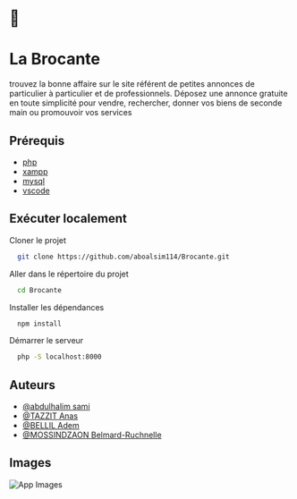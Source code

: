 
# 👋


# La Brocante


trouvez la bonne affaire sur le site référent de petites annonces de particulier à particulier et de professionnels.
Déposez une annonce gratuite en toute simplicité pour vendre, rechercher, donner vos biens de seconde main ou promouvoir vos services


## Prérequis

 - [php](https://www.php.net/downloads.php)
 - [xampp](https://www.apachefriends.org/fr/index.html)
 - [mysql](https://www.mysql.com/fr/)
 - [vscode](https://code.visualstudio.com/)


## Exécuter localement

Cloner le projet

```bash
  git clone https://github.com/aboalsim114/Brocante.git
```

Aller dans le répertoire du projet

```bash
  cd Brocante
```

Installer les dépendances

```bash
  npm install
```

Démarrer le serveur

```bash
  php -S localhost:8000
```


## Auteurs

- [@abdulhalim sami](https://www.linkedin.com/in/sami-abdulhalim/)
- [@TAZZIT Anas](https://www.instagram.com/anasslololo/)
- [@BELLIL Adem]()
- [@MOSSINDZAON Belmard-Ruchnelle]()


## Images

![App Images](https://i.postimg.cc/9MGFJqf8/screencapture-localhost-projet-2022-10-21-22-32-56.png)

